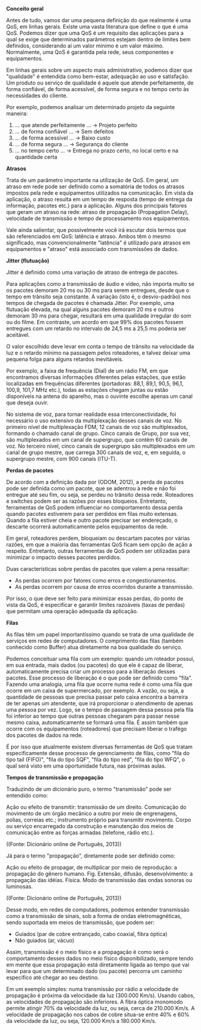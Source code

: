 **Conceito geral**

Antes de tudo, vamos dar uma pequena definição do que realmente é uma QoS, em linhas gerais. Existe uma vasta literatura que define o que é uma QoS. Podemos dizer que uma QoS é um requisito das aplicações para a qual se exige que determinados parâmetros estejam dentro de limites bem definidos, considerando aí um valor mínimo e um valor máximo. Normalmente, uma QoS é garantida pela rede, seus componentes e equipamentos.

Em linhas gerais sobre um aspecto mais administrativo, podemos dizer que "qualidade" é entendida como bem-estar, adequação ao uso e satisfação. Um produto ou serviço de qualidade é aquele que atende perfeitamente, de forma confiável, de forma acessível, de forma segura e no tempo certo às necessidades do cliente.

Por exemplo, podemos analisar um determinado projeto da seguinte maneira:

1. ... que atende perfeitamente ... → Projeto perfeito
2. ... de forma confiável ... → Sem defeitos
3. ... de forma acessível ... → Baixo custo
4. ... de forma segura ... → Segurança do cliente
5. ... no tempo certo ... → Entrega no prazo certo, no local certo e na quantidade certa

**Atrasos**

Trata de um parâmetro importante na utilização de QoS. Em geral, um atraso em rede pode ser definido como a somatória de todos os atrasos impostos pela rede e equipamentos utilizados na comunicação. Em vista da aplicação, o atraso resulta em um tempo de resposta (tempo de entrega da informação, pacotes etc.) para a aplicação. Alguns dos principais fatores que geram um atraso na rede: atraso de propagação (Propagation Delay), velocidade de transmissão e tempo de processamento nos equipamentos.

Vale ainda salientar, que possivelmente você irá escutar dois termos que são referenciados em QoS: latência e atraso. Ambos têm o mesmo significado, mas convencionalmente "latência" é utilizado para atrasos em equipamentos e "atraso" está associado com transmissões de dados.

**Jitter (flutuação)**

Jitter é definido como uma variação de atraso de entrega de pacotes.

Para aplicações como a transmissão de áudio e vídeo, não importa muito se os pacotes demoram 20 ms ou 30 ms para serem entregues, desde que o tempo em trânsito seja constante. A variação (isto é, o desvio-padrão) nos tempos de chegada de pacotes é chamada Jitter. Por exemplo, uma flutuação elevada, na qual alguns pacotes demoram 20 ms e outros demoram 30 ms para chegar, resultará em uma qualidade irregular do som ou do filme. Em contraste, um acordo em que 99% dos pacotes fossem entregues com um retardo no intervalo de 24,5 ms a 25,5 ms poderia ser aceitável.

O valor escolhido deve levar em conta o tempo de trânsito na velocidade da luz e o retardo mínimo na passagem pelos roteadores, e talvez deixar uma pequena folga para alguns retardos inevitáveis.

Por exemplo, a faixa de frequência (Dial) de um rádio FM, em que encontramos diversas informações diferentes pelas estações, que estão localizadas em frequências diferentes (portadoras: 88,1, 89,1, 90,5, 96,1, 100,9, 101,7 MHz etc.), todas as estações chegam juntas ou estão disponíveis na antena do aparelho, mas o ouvinte escolhe apenas um canal que deseja ouvir.

No sistema de voz, para tornar realidade essa interconectividade, foi necessário o uso extensivo da multiplexação desses canais de voz. No primeiro nível de multiplexação FDM, 12 canais de voz são multiplexados, formando o chamado canal de grupo. Cinco canais de Grupo, por sua vez, são multiplexados em um canal de supergrupo, que contém 60 canais de voz. No terceiro nível, cinco canais de supergrupo são multiplexados em um canal de grupo mestre, que carrega 300 canais de voz, e, em seguida, o supergrupo mestre, com 900 canais (ITU-T).

**Perdas de pacotes**

De acordo com a definição dada por (ODOM, 2012), a perda de pacotes pode ser definida como um pacote, que se adentrou à rede e não foi entregue até seu fim, ou seja, se perdeu no trânsito dessa rede. Roteadores e switches podem ser as razões por esses bloqueios. Entretanto, ferramentas de QoS podem influenciar no comportamento dessa perda quando pacotes estiverem para ser perdidos em filas muito extensas. Quando a fila estiver cheia e outro pacote precisar ser endereçado, o descarte ocorrerá automaticamente pelos equipamentos da rede.

Em geral, roteadores perdem, bloqueiam ou descartam pacotes por várias razões, em que a maioria das ferramentas QoS ficam sem opção de ação a respeito. Entretanto, outras ferramentas de QoS podem ser utilizadas para minimizar o impacto desses pacotes perdidos.

Duas características sobre perdas de pacotes que valem a pena ressaltar:

- As perdas ocorrem por fatores como erros e congestionamentos.
- As perdas ocorrem por causa de erros ocorridos durante a transmissão.

Por isso, o que deve ser feito para minimizar essas perdas, do ponto de vista da QoS, é especificar e garantir limites razoáveis (taxas de perdas) que permitam uma operação adequada da aplicação.

**Filas**

As filas têm um papel importantíssimo quando se trata de uma qualidade de serviços em redes de computadores. O comprimento das filas (também conhecido como Buffer) atua diretamente na boa qualidade do serviço.

Podemos conceituar uma fila com um exemplo: quando um roteador possui, em sua entrada, mais dados (ou pacotes) do que ele é capaz de liberar, automaticamente precisa criar um processo para a liberação desses pacotes. Esse processo de liberação é o que pode ser definido como "fila". Fazendo uma analogia, uma fila que ocorre numa rede é como uma fila que ocorre em um caixa de supermercado, por exemplo. A vazão, ou seja, a quantidade de pessoas que precisa passar pelo caixa encontra a barreira de ter apenas um atendente, que irá proporcionar o atendimento de apenas uma pessoa por vez. Logo, se o tempo de passagem dessa pessoa pela fila foi inferior ao tempo que outras pessoas chegaram para passar nesse mesmo caixa, automaticamente se formará uma fila. É assim também que ocorre com os equipamentos (roteadores) que precisam liberar o trafégo dos pacotes de dados na rede.

É por isso que atualmente existem diversas ferramentas de QoS que tratam especificamente desse processo de gerenciamento de filas, como "fila do tipo tail (FIFO)", "fila do tipo SQF", "fila do tipo red", "fila do tipo WFQ", o qual será visto em uma oportunidade futura, nas próximas aulas.

**Tempos de transmissão e propagação**

Traduzindo de um dicionário puro, o termo "transmissão" pode ser entendido como:

Ação ou efeito de transmitir: transmissão de um direito. Comunicação do movimento de um órgão mecânico a outro por meio de engrenagens, polias, correias etc.; instrumento próprio para transmitir movimento. Corpo ou serviço encarregado da construção e manutenção dos meios de comunicação entre as forças armadas (telefone, rádio etc.).

((Fonte: Dicionário online de Português, 2013))

Já para o termo "propagação", diretamente pode ser definido como:

Ação ou efeito de propagar, de multiplicar por meio de reprodução: a propagação do gênero humano. Fig. Extensão, difusão, desenvolvimento: a propagação das idéias. Física. Modo de transmissão das ondas sonoras ou luminosas.

((Fonte: Dicionário online de Português, 2013))

Desse modo, em redes de computadores, podemos entender transmissão como a transmissão de sinais, sob a forma de ondas eletromagnéticas, sendo suportada em meios de transmissão, que podem ser:

- Guiados (par de cobre entrançado, cabo coaxial, fibra óptica)
- Não guiados (ar, vácuo)

Assim, transmissão é o meio físico e a propagação é como será o comportamento desses dados no meio físico disponibilizado, sempre tendo em mente que essa propagação está diretamente ligada ao tempo que vai levar para que um determinado dado (ou pacote) percorra um caminho específico até chegar ao seu destino.

Em um exemplo simples: numa transmissão por rádio a velocidade de propagação é próxima da velocidade da luz (300.000 Km/s). Usando cabos, as velocidades de propagação são inferiores. A fibra óptica monomodo permite atingir 70% da velocidade da luz, ou seja, cerca de 210.000 Km/s. A velocidade de propagação nos cabos de cobre situa-se entre 40% e 60% da velocidade da luz, ou seja, 120.000 Km/s a 180.000 Km/s.